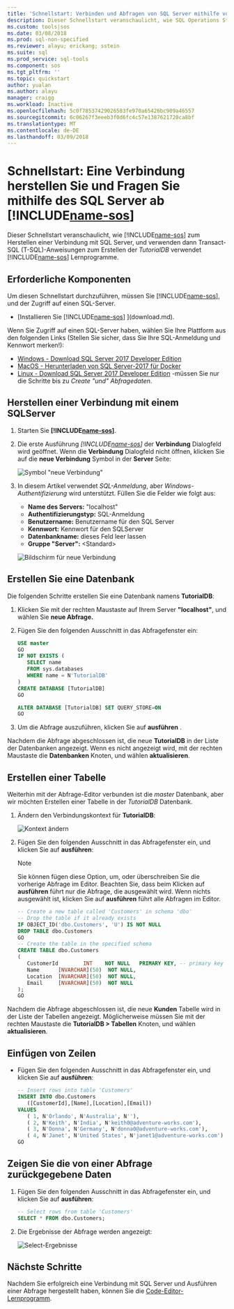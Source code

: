 ```yaml
---
title: 'Schnellstart: Verbinden und Abfragen von SQL Server mithilfe von SQL Operations Studio (preview) | Microsoft Docs'
description: Dieser Schnellstart veranschaulicht, wie SQL Operations Studio (preview) eine Verbindung mit SQL Server, und führen Sie eine Abfrage
ms.custom: tools|sos
ms.date: 03/08/2018
ms.prod: sql-non-specified
ms.reviewer: alayu; erickang; sstein
ms.suite: sql
ms.prod_service: sql-tools
ms.component: sos
ms.tgt_pltfrm: ''
ms.topic: quickstart
author: yualan
ms.author: alayu
manager: craigg
ms.workload: Inactive
ms.openlocfilehash: 5c0f78537429026583fe970a65426bc909a46557
ms.sourcegitcommit: 6c06267f3eeeb3f0d6fc4c57e1387621720ca8bf
ms.translationtype: MT
ms.contentlocale: de-DE
ms.lasthandoff: 03/09/2018
---
```

# <a name="quickstart-connect-and-query-sql-server-using-includename-sosincludesname-sos-shortmd"></a>Schnellstart: Eine Verbindung herstellen Sie und Fragen Sie mithilfe des SQL Server ab [!INCLUDE[name-sos](../includes/name-sos-short.md)]
Dieser Schnellstart veranschaulicht, wie [!INCLUDE[name-sos](../includes/name-sos-short.md)] zum Herstellen einer Verbindung mit SQL Server, und verwenden dann Transact-SQL (T-SQL)-Anweisungen zum Erstellen der *TutorialDB* verwendet [!INCLUDE[name-sos](../includes/name-sos-short.md)] Lernprogramme.

## <a name="prerequisites"></a>Erforderliche Komponenten

Um diesen Schnellstart durchzuführen, müssen Sie [!INCLUDE[name-sos](../includes/name-sos-short.md)], und der Zugriff auf einen SQL-Server.

- [Installieren Sie [!INCLUDE[name-sos](../includes/name-sos-short.md)] ](download.md).

Wenn Sie Zugriff auf einen SQL-Server haben, wählen Sie Ihre Plattform aus den folgenden Links (Stellen Sie sicher, dass Sie Ihre SQL-Anmeldung und Kennwort merken!):
- [Windows - Download SQL Server 2017 Developer Edition](https://www.microsoft.com/en-us/sql-server/sql-server-downloads)
- [MacOS - Herunterladen von SQL Server-2017 für Docker](https://docs.microsoft.com/en-us/sql/linux/quickstart-install-connect-docker)
- [Linux - Download SQL Server 2017 Developer Edition](https://docs.microsoft.com/en-us/sql/linux/sql-server-linux-overview#install) -müssen Sie nur die Schritte bis zu *Create "und" Abfragedaten*.


## <a name="connect-to-a-sql-server"></a>Herstellen einer Verbindung mit einem SQLServer

   
1. Starten Sie **[!INCLUDE[name-sos](../includes/name-sos-short.md)]**.
1. Die erste Ausführung *[!INCLUDE[name-sos](../includes/name-sos-short.md)]* der **Verbindung** Dialogfeld wird geöffnet. Wenn die **Verbindung** Dialogfeld nicht öffnen, klicken Sie auf die **neue Verbindung** Symbol in der **Server** Seite:
   
   ![Symbol "neue Verbindung"](media/quickstart-sql-server/new-connection-icon.png)

1. In diesem Artikel verwendet *SQL-Anmeldung*, aber *Windows-Authentifizierung* wird unterstützt. Füllen Sie die Felder wie folgt aus:
 
    - **Name des Servers:** "localhost"
    - **Authentifizierungstyp:** SQL-Anmeldung  
    - **Benutzername:** Benutzername für den SQL Server  
    - **Kennwort:** Kennwort für den SQLServer  
    - **Datenbankname:** dieses Feld leer lassen 
    - **Gruppe "Server":** \<Standard\>  

   ![Bildschirm für neue Verbindung](media/quickstart-sql-server/new-connection-screen.png)



## <a name="create-a-database"></a>Erstellen Sie eine Datenbank

Die folgenden Schritte erstellen Sie eine Datenbank namens **TutorialDB**:

1. Klicken Sie mit der rechten Maustaste auf Ihrem Server **"localhost"**, und wählen Sie **neue Abfrage.**
1. Fügen Sie den folgenden Ausschnitt in das Abfragefenster ein: 

   ```sql
   USE master
   GO
   IF NOT EXISTS (
      SELECT name
      FROM sys.databases
      WHERE name = N'TutorialDB'
   )
   CREATE DATABASE [TutorialDB]
   GO

   ALTER DATABASE [TutorialDB] SET QUERY_STORE=ON
   GO
   ```
1. Um die Abfrage auszuführen, klicken Sie auf **ausführen** .

Nachdem die Abfrage abgeschlossen ist, die neue **TutorialDB** in der Liste der Datenbanken angezeigt. Wenn es nicht angezeigt wird, mit der rechten Maustaste die **Datenbanken** Knoten, und wählen **aktualisieren**.


## <a name="create-a-table"></a>Erstellen einer Tabelle

Weiterhin mit der Abfrage-Editor verbunden ist die *master* Datenbank, aber wir möchten Erstellen einer Tabelle in der *TutorialDB* Datenbank. 

1. Ändern den Verbindungskontext für **TutorialDB**:

   ![Kontext ändern](media/quickstart-sql-server/change-context.png)



1. Fügen Sie den folgenden Ausschnitt in das Abfragefenster ein, und klicken Sie auf **ausführen**:

   > [!NOTE]
   > Sie können fügen diese Option, um, oder überschreiben Sie die vorherige Abfrage im Editor. Beachten Sie, dass beim Klicken auf **ausführen** führt nur die Abfrage, die ausgewählt wird. Wenn nichts ausgewählt ist, klicken Sie auf **ausführen** führt alle Abfragen im Editor.

   ```sql
   -- Create a new table called 'Customers' in schema 'dbo'
   -- Drop the table if it already exists
   IF OBJECT_ID('dbo.Customers', 'U') IS NOT NULL
   DROP TABLE dbo.Customers
   GO
   -- Create the table in the specified schema
   CREATE TABLE dbo.Customers
   (
      CustomerId        INT    NOT NULL   PRIMARY KEY, -- primary key column
      Name      [NVARCHAR](50)  NOT NULL,
      Location  [NVARCHAR](50)  NOT NULL,
      Email     [NVARCHAR](50)  NOT NULL
   );
   GO
   ```

Nachdem die Abfrage abgeschlossen ist, die neue **Kunden** Tabelle wird in der Liste der Tabellen angezeigt. Möglicherweise müssen Sie mit der rechten Maustaste die **TutorialDB > Tabellen** Knoten, und wählen **aktualisieren**.

## <a name="insert-rows"></a>Einfügen von Zeilen

- Fügen Sie den folgenden Ausschnitt in das Abfragefenster ein, und klicken Sie auf **ausführen**:

   ```sql
   -- Insert rows into table 'Customers'
   INSERT INTO dbo.Customers
      ([CustomerId],[Name],[Location],[Email])
   VALUES
      ( 1, N'Orlando', N'Australia', N''),
      ( 2, N'Keith', N'India', N'keith0@adventure-works.com'),
      ( 3, N'Donna', N'Germany', N'donna0@adventure-works.com'),
      ( 4, N'Janet', N'United States', N'janet1@adventure-works.com')
   GO
   ```



## <a name="view-the-data-returned-by-a-query"></a>Zeigen Sie die von einer Abfrage zurückgegebene Daten
1. Fügen Sie den folgenden Ausschnitt in das Abfragefenster ein, und klicken Sie auf **ausführen**:

   ```sql
   -- Select rows from table 'Customers'
   SELECT * FROM dbo.Customers;
   ```

1. Die Ergebnisse der Abfrage werden angezeigt:

   ![Select-Ergebnisse](media/quickstart-sql-server/select-results.png)


## <a name="next-steps"></a>Nächste Schritte
Nachdem Sie erfolgreich eine Verbindung mit SQL Server und Ausführen einer Abfrage hergestellt haben, können Sie die [Code-Editor-Lernprogramm](tutorial-sql-editor.md).


